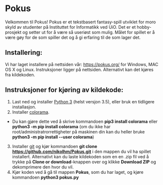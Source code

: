 # Pokus
Velkommen til Pokus!
Pokus er et tekstbasert fantasy-spill utviklet for moro skyld av studenter på Instituttet for Informatikk ved UiO.
Det er et hobby-prosjekt og setter ut for å være så useriøst som mulig. Målet for spillet er å være gøy for de som spiller det og å gi erfaring til de som lager det.

## Installering:

Vi har laget installere på nettsiden vår: https://pokus.org/ for Windows, MAC OS X og Linux.
Instruksjoner ligger på nettsiden. Alternativt kan det kjøres fra kildekoden.

## Instruksjoner for kjøring av kildekode:

1. Last ned og installer [Python 3](https://www.python.org/downloads/) (helst versjon 3.5), eller bruk en tidligere installasjon.
2. Installer [colorama](https://pypi.python.org/pypi/colorama).
  * Du kan gjøre dette ved å skrive kommandoen **pip3 install colorama** eller **python3 -m pip install colorama** (om du ikke har root/administratrorrettigheter på maskinen din kan du heller bruke **python3 -m pip install --user colorama**)
3. Installer [git](https://git-scm.com/download/) og kjør kommandoen **git clone https://github.com/nikolhm/Pokus.git** i den mappen du vil ha spillet installert. Alternativt kan du laste kildekoden som en en .zip fil ved å trykke på **Clone or download**-knappen over og klikke **Download ZIP** og dekomprimere den hvor du vil.
4. Kjør koden ved å gå til mappen **Pokus**, som du har laget, og kjøre kommandoen **python3 pokus.py**
